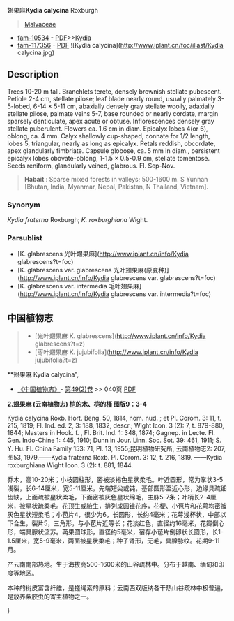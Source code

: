 翅果麻**Kydia calycina** Roxburgh

> [Malvaceae](http://www.iplant.cn/info/Malvaceae?t=foc)
* [fam-10534](http://www.iplant.cn/foc/fam/10534) - [PDF](http://www.iplant.cn/foc/pdf/Malvaceae.pdf)>>[Kydia](http://www.iplant.cn/info/Kydia?t=foc)
* [fam-117356](http://www.iplant.cn/foc/fam/117356) - [PDF](http://www.iplant.cn/foc/pdf/Kydia.pdf)
![Kydia calycina](http://www.iplant.cn/foc/illast/Kydia calycina.jpg)

## Description

Trees 10-20 m tall. Branchlets terete, densely brownish stellate pubescent. Petiole 2-4 cm, stellate pilose; leaf blade nearly round, usually palmately 3-5-lobed, 6-14 × 5-11 cm, abaxially densely gray stellate woolly, adaxially stellate pilose, palmate veins 5-7, base rounded or nearly cordate, margin sparsely denticulate, apex acute or obtuse. Inflorescences densely gray stellate puberulent. Flowers ca. 1.6 cm in diam. Epicalyx lobes 4(or 6), oblong, ca. 4 mm. Calyx shallowly cup-shaped, connate for 1/2 length, lobes 5, triangular, nearly as long as epicalyx. Petals reddish, obcordate, apex glandularly fimbriate. Capsule globose, ca. 5 mm in diam., persistent epicalyx lobes obovate-oblong, 1-1.5 × 0.5-0.9 cm, stellate tomentose. Seeds reniform, glandularly veined, glabrous. Fl. Sep-Nov.


> **Habait** : 
> Sparse mixed forests in valleys; 500-1600 m. S Yunnan [Bhutan, India, Myanmar, Nepal, Pakistan, N Thailand, Vietnam].

### Synonym
*Kydia fraterna* Roxburgh; *K. roxburghiana* Wight.



### Parsublist

* [K.  glabrescens  光叶翅果麻](http://www.iplant.cn/info/Kydia glabrescens?t=foc)
* [K.  glabrescens var. glabrescens  光叶翅果麻(原变种)](http://www.iplant.cn/info/Kydia glabrescens var. glabrescens?t=foc)
* [K.  glabrescens var. intermedia  毛叶翅果麻](http://www.iplant.cn/info/Kydia glabrescens var. intermedia?t=foc)

## 中国植物志

> * [光叶翅果麻  K.  glabrescens](http://www.iplant.cn/info/Kydia glabrescens?t=z)
> * [枣叶翅果麻  K.  jujubifolia](http://www.iplant.cn/info/Kydia jujubifolia?t=z)


**翅果麻 Kydia calycina",



* [《中国植物志》](http://www.iplant.cn/frps)- [第49(2)卷](http://www.iplant.cn/frps/vol/49(2)) >> 040页 [PDF](http://www.iplant.cn/frps/pdf/49(2)/040a.PDF)


**2.翅果麻 (云南植物志) 桤的木、桤的槿 图版9：3-4**

Kydia calycina Roxb. Hort. Beng. 50, 1814, nom. nud. ; et Pl. Corom. 3: 11, t. 215, 1819; Fl. Ind. ed. 2, 3: 188, 1832, descr.; Wight Icon. 3 (2): 7, t. 879-880, 1844; Masters in Hook. f. , Fl. Brit. Ind. 1: 348, 1874; Gagnep. in Lecte. Fl. Gen. Indo-Chine 1: 445, 1910; Dunn in Jour. Linn. Soc. Sot. 39: 461, 1911; S. Y. Hu. Fl. China Family 153: 71, Pl. 13, 1955;昆明植物研究所, 云南植物志2: 207, 图53, 1979.——Kydia fraterna Roxb. Pl. Corom. 3: 12, t. 216, 1819. ——Kydia roxburghiana Wight Icon. 3 (2): t. 881, 1844.

乔木，高10-20米；小枝圆柱形，密被淡褐色星状柔毛。叶近圆形，常为掌状3-5浅裂，长6-14厘米，宽5-11厘米，先端短尖或钝，基部圆形至近心形，边缘具疏细齿缺，上面疏被星状柔毛，下面密被灰色星状绵毛，主脉5-7条；叶柄长2-4厘米，被星状疏柔毛。花顶生或腋生，排列成圆锥花序，花梗、小苞片和花萼均密被灰色星状短柔毛；小苞片4，很少为6，长圆形，长约4毫米；花萼浅杯状，中部以下合生，裂片5，三角形，与小苞片近等长；花淡红色，直径约16毫米，花瓣倒心形，端具腺状流苏。蒴果圆球形，直径约5毫米，宿存小苞片倒卵状长圆形，长1-1.5厘米，宽5-9毫米，两面被星状柔毛；种子肾形，无毛，具腺脉纹。花期9-11月。

产云南南部热地。生于海拔高500-1600米的山谷疏林中。分布于越南、缅甸和印度等地区。

本种的树皮富含纤维，是搓绳索的原料；云南西双版纳各干热山谷疏林中极普遍，是放养紫胶虫的寄主植物之一。



}